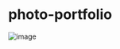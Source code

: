 # photo-portfolio
![image](https://github.com/user-attachments/assets/99e3862d-1b54-41cb-8592-f14530b658d0)
